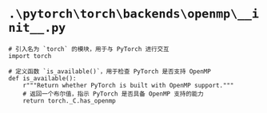 # `.\pytorch\torch\backends\openmp\__init__.py`

```
# 引入名为 `torch` 的模块，用于与 PyTorch 进行交互
import torch

# 定义函数 `is_available()`，用于检查 PyTorch 是否支持 OpenMP
def is_available():
    r"""Return whether PyTorch is built with OpenMP support."""
    # 返回一个布尔值，指示 PyTorch 是否具备 OpenMP 支持的能力
    return torch._C.has_openmp
```